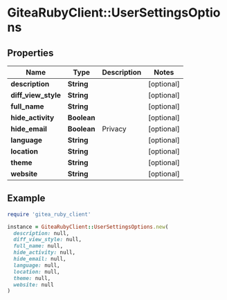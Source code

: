 # GiteaRubyClient::UserSettingsOptions

## Properties

| Name | Type | Description | Notes |
| ---- | ---- | ----------- | ----- |
| **description** | **String** |  | [optional] |
| **diff_view_style** | **String** |  | [optional] |
| **full_name** | **String** |  | [optional] |
| **hide_activity** | **Boolean** |  | [optional] |
| **hide_email** | **Boolean** | Privacy | [optional] |
| **language** | **String** |  | [optional] |
| **location** | **String** |  | [optional] |
| **theme** | **String** |  | [optional] |
| **website** | **String** |  | [optional] |

## Example

```ruby
require 'gitea_ruby_client'

instance = GiteaRubyClient::UserSettingsOptions.new(
  description: null,
  diff_view_style: null,
  full_name: null,
  hide_activity: null,
  hide_email: null,
  language: null,
  location: null,
  theme: null,
  website: null
)
```

